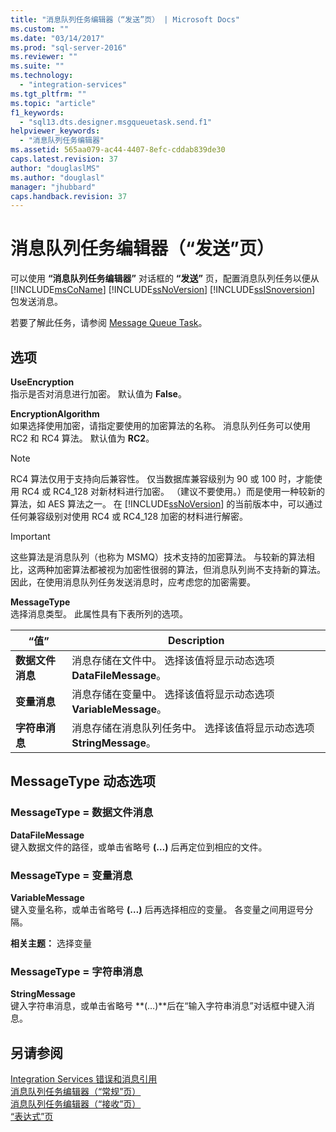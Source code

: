 ```yaml
---
title: "消息队列任务编辑器（“发送”页） | Microsoft Docs"
ms.custom: ""
ms.date: "03/14/2017"
ms.prod: "sql-server-2016"
ms.reviewer: ""
ms.suite: ""
ms.technology: 
  - "integration-services"
ms.tgt_pltfrm: ""
ms.topic: "article"
f1_keywords: 
  - "sql13.dts.designer.msgqueuetask.send.f1"
helpviewer_keywords: 
  - "消息队列任务编辑器"
ms.assetid: 565aa079-ac44-4407-8efc-cddab839de30
caps.latest.revision: 37
author: "douglaslMS"
ms.author: "douglasl"
manager: "jhubbard"
caps.handback.revision: 37
---
```

# 消息队列任务编辑器（“发送”页）
  可以使用 **“消息队列任务编辑器”** 对话框的 **“发送”** 页，配置消息队列任务以便从 [!INCLUDE[msCoName](../../includes/msconame-md.md)] [!INCLUDE[ssNoVersion](../../includes/ssnoversion-md.md)] [!INCLUDE[ssISnoversion](../../includes/ssisnoversion-md.md)] 包发送消息。  
  
 若要了解此任务，请参阅 [Message Queue Task](../../integration-services/control-flow/message-queue-task.md)。  
  
## 选项  
 **UseEncryption**  
 指示是否对消息进行加密。 默认值为 **False**。  
  
 **EncryptionAlgorithm**  
 如果选择使用加密，请指定要使用的加密算法的名称。 消息队列任务可以使用 RC2 和 RC4 算法。 默认值为 **RC2**。  
  
> [!NOTE]  
>  RC4 算法仅用于支持向后兼容性。 仅当数据库兼容级别为 90 或 100 时，才能使用 RC4 或 RC4_128 对新材料进行加密。 （建议不要使用。）而是使用一种较新的算法，如 AES 算法之一。 在 [!INCLUDE[ssNoVersion](../../includes/ssnoversion-md.md)] 的当前版本中，可以通过任何兼容级别对使用 RC4 或 RC4_128 加密的材料进行解密。  
  
> [!IMPORTANT]  
>  这些算法是消息队列（也称为 MSMQ）技术支持的加密算法。 与较新的算法相比，这两种加密算法都被视为加密性很弱的算法，但消息队列尚不支持新的算法。 因此，在使用消息队列任务发送消息时，应考虑您的加密需要。  
  
 **MessageType**  
 选择消息类型。 此属性具有下表所列的选项。  
  
|“值”|Description|  
|-----------|-----------------|  
|**数据文件消息**|消息存储在文件中。 选择该值将显示动态选项 **DataFileMessage**。|  
|**变量消息**|消息存储在变量中。 选择该值将显示动态选项 **VariableMessage**。|  
|**字符串消息**|消息存储在消息队列任务中。 选择该值将显示动态选项 **StringMessage**。|  
  
## MessageType 动态选项  
  
### MessageType = 数据文件消息  
 **DataFileMessage**  
 键入数据文件的路径，或单击省略号 **(…)** 后再定位到相应的文件。  
  
### MessageType = 变量消息  
 **VariableMessage**  
 键入变量名称，或单击省略号 **(…)** 后再选择相应的变量。 各变量之间用逗号分隔。  
  
 **相关主题：** 选择变量  
  
### MessageType = 字符串消息  
 **StringMessage**  
 键入字符串消息，或单击省略号 **(…)**后在“输入字符串消息”对话框中键入消息。  
  
## 另请参阅  
 [Integration Services 错误和消息引用](../../integration-services/integration-services-error-and-message-reference.md)   
 [消息队列任务编辑器（“常规”页）](../../integration-services/control-flow/message-queue-task-editor-general-page.md)   
 [消息队列任务编辑器（“接收”页）](../../integration-services/control-flow/message-queue-task-editor-receive-page.md)   
 [“表达式”页](../../integration-services/expressions/expressions-page.md)  
  
  